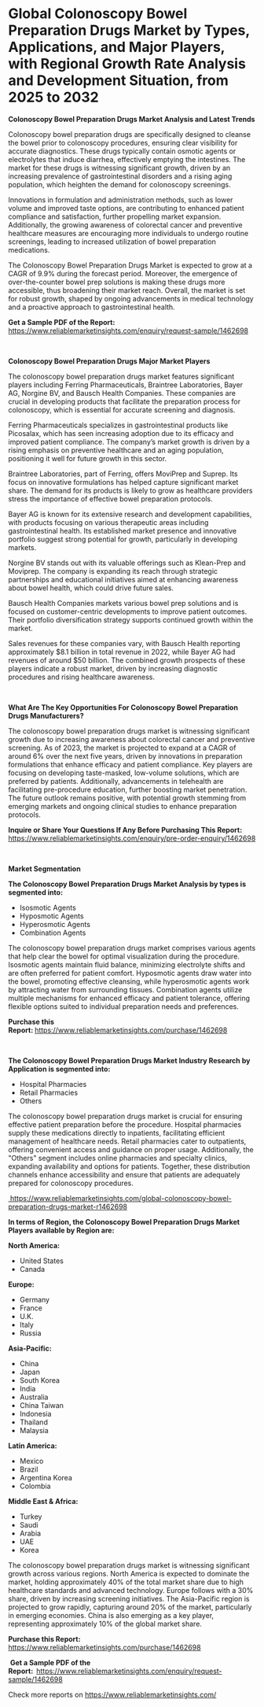 <p><h1>Global Colonoscopy Bowel Preparation Drugs Market by Types, Applications, and Major Players, with Regional Growth Rate Analysis and Development Situation, from 2025 to 2032</h1></p><p><strong>Colonoscopy Bowel Preparation Drugs Market Analysis and Latest Trends</strong></p>
<p><p>Colonoscopy bowel preparation drugs are specifically designed to cleanse the bowel prior to colonoscopy procedures, ensuring clear visibility for accurate diagnostics. These drugs typically contain osmotic agents or electrolytes that induce diarrhea, effectively emptying the intestines. The market for these drugs is witnessing significant growth, driven by an increasing prevalence of gastrointestinal disorders and a rising aging population, which heighten the demand for colonoscopy screenings. </p><p>Innovations in formulation and administration methods, such as lower volume and improved taste options, are contributing to enhanced patient compliance and satisfaction, further propelling market expansion. Additionally, the growing awareness of colorectal cancer and preventive healthcare measures are encouraging more individuals to undergo routine screenings, leading to increased utilization of bowel preparation medications.</p><p>The Colonoscopy Bowel Preparation Drugs Market is expected to grow at a CAGR of 9.9% during the forecast period. Moreover, the emergence of over-the-counter bowel prep solutions is making these drugs more accessible, thus broadening their market reach. Overall, the market is set for robust growth, shaped by ongoing advancements in medical technology and a proactive approach to gastrointestinal health.</p></p>
<p><strong>Get a Sample PDF of the Report:&nbsp;</strong> <a href="https://www.reliablemarketinsights.com/enquiry/request-sample/1462698?utm_campaign=2800&utm_medium=2&utm_source=Github&utm_content=ia&utm_term=08032025&utm_id=colonoscopy-bowel-preparation-drugs">https://www.reliablemarketinsights.com/enquiry/request-sample/1462698</a></p>
<p>&nbsp;</p>
<p><strong>Colonoscopy Bowel Preparation Drugs Major Market Players</strong></p>
<p><p>The colonoscopy bowel preparation drugs market features significant players including Ferring Pharmaceuticals, Braintree Laboratories, Bayer AG, Norgine BV, and Bausch Health Companies. These companies are crucial in developing products that facilitate the preparation process for colonoscopy, which is essential for accurate screening and diagnosis.</p><p>Ferring Pharmaceuticals specializes in gastrointestinal products like Picosalax, which has seen increasing adoption due to its efficacy and improved patient compliance. The company’s market growth is driven by a rising emphasis on preventive healthcare and an aging population, positioning it well for future growth in this sector.</p><p>Braintree Laboratories, part of Ferring, offers MoviPrep and Suprep. Its focus on innovative formulations has helped capture significant market share. The demand for its products is likely to grow as healthcare providers stress the importance of effective bowel preparation protocols.</p><p>Bayer AG is known for its extensive research and development capabilities, with products focusing on various therapeutic areas including gastrointestinal health. Its established market presence and innovative portfolio suggest strong potential for growth, particularly in developing markets.</p><p>Norgine BV stands out with its valuable offerings such as Klean-Prep and Moviprep. The company is expanding its reach through strategic partnerships and educational initiatives aimed at enhancing awareness about bowel health, which could drive future sales.</p><p>Bausch Health Companies markets various bowel prep solutions and is focused on customer-centric developments to improve patient outcomes. Their portfolio diversification strategy supports continued growth within the market.</p><p>Sales revenues for these companies vary, with Bausch Health reporting approximately $8.1 billion in total revenue in 2022, while Bayer AG had revenues of around $50 billion. The combined growth prospects of these players indicate a robust market, driven by increasing diagnostic procedures and rising healthcare awareness.</p></p>
<p>&nbsp;</p>
<p><strong>What Are The Key Opportunities For Colonoscopy Bowel Preparation Drugs Manufacturers?</strong></p>
<p><p>The colonoscopy bowel preparation drugs market is witnessing significant growth due to increasing awareness about colorectal cancer and preventive screening. As of 2023, the market is projected to expand at a CAGR of around 6% over the next five years, driven by innovations in preparation formulations that enhance efficacy and patient compliance. Key players are focusing on developing taste-masked, low-volume solutions, which are preferred by patients. Additionally, advancements in telehealth are facilitating pre-procedure education, further boosting market penetration. The future outlook remains positive, with potential growth stemming from emerging markets and ongoing clinical studies to enhance preparation protocols.</p></p>
<p><strong>Inquire or Share Your Questions If Any Before Purchasing This Report:</strong> <a href="https://www.reliablemarketinsights.com/enquiry/pre-order-enquiry/1462698?utm_campaign=2800&utm_medium=2&utm_source=Github&utm_content=ia&utm_term=08032025&utm_id=colonoscopy-bowel-preparation-drugs">https://www.reliablemarketinsights.com/enquiry/pre-order-enquiry/1462698</a></p>
<p>&nbsp;</p>
<p><strong>Market Segmentation</strong></p>
<p><strong>The Colonoscopy Bowel Preparation Drugs Market Analysis by types is segmented into:</strong></p>
<p><ul><li>Isosmotic Agents</li><li>Hyposmotic Agents</li><li>Hyperosmotic Agents</li><li>Combination Agents</li></ul></p>
<p><p>The colonoscopy bowel preparation drugs market comprises various agents that help clear the bowel for optimal visualization during the procedure. Isosmotic agents maintain fluid balance, minimizing electrolyte shifts and are often preferred for patient comfort. Hyposmotic agents draw water into the bowel, promoting effective cleansing, while hyperosmotic agents work by attracting water from surrounding tissues. Combination agents utilize multiple mechanisms for enhanced efficacy and patient tolerance, offering flexible options suited to individual preparation needs and preferences.</p></p>
<p><strong>Purchase this Report:&nbsp;</strong><a href="https://www.reliablemarketinsights.com/purchase/1462698?utm_campaign=2800&utm_medium=2&utm_source=Github&utm_content=ia&utm_term=08032025&utm_id=colonoscopy-bowel-preparation-drugs">https://www.reliablemarketinsights.com/purchase/1462698</a></p>
<p>&nbsp;</p>
<p><strong>The Colonoscopy Bowel Preparation Drugs Market Industry Research by Application is segmented into:</strong></p>
<p><ul><li>Hospital Pharmacies</li><li>Retail Pharmacies</li><li>Others</li></ul></p>
<p><p>The colonoscopy bowel preparation drugs market is crucial for ensuring effective patient preparation before the procedure. Hospital pharmacies supply these medications directly to inpatients, facilitating efficient management of healthcare needs. Retail pharmacies cater to outpatients, offering convenient access and guidance on proper usage. Additionally, the "Others" segment includes online pharmacies and specialty clinics, expanding availability and options for patients. Together, these distribution channels enhance accessibility and ensure that patients are adequately prepared for colonoscopy procedures.</p></p>
<p><a href="https://www.reliablemarketinsights.com/global-colonoscopy-bowel-preparation-drugs-market-r1462698?utm_campaign=2800&utm_medium=2&utm_source=Github&utm_content=ia&utm_term=08032025&utm_id=colonoscopy-bowel-preparation-drugs">&nbsp;https://www.reliablemarketinsights.com/global-colonoscopy-bowel-preparation-drugs-market-r1462698</a></p>
<p><strong>In terms of Region, the Colonoscopy Bowel Preparation Drugs Market Players available by Region are:</strong></p>
<p>
    <p> <strong> North America: </strong>
        <ul>
            <li>United States</li>
            <li>Canada</li>
        </ul>
        </p> 
    <p> <strong> Europe: </strong>
        <ul>
            <li>Germany</li>
            <li>France</li>
            <li>U.K.</li>
            <li>Italy</li>
            <li>Russia</li>
        </ul>
        </p> 
    <p> <strong> Asia-Pacific: </strong>
        <ul>
            <li>China</li>
            <li>Japan</li>
            <li>South Korea</li>
            <li>India</li>
            <li>Australia</li>
            <li>China Taiwan</li>
            <li>Indonesia</li>
            <li>Thailand</li>
            <li>Malaysia</li>
        </ul>
        </p> 
    <p> <strong> Latin America: </strong>
        <ul>
            <li>Mexico</li>
            <li>Brazil</li>
            <li>Argentina Korea</li>
            <li>Colombia</li>
        </ul>
        </p> 
    <p> <strong> Middle East & Africa: </strong>
        <ul>
            <li>Turkey</li>
            <li>Saudi</li>
            <li>Arabia</li>
            <li>UAE</li>
            <li>Korea</li>
        </ul>
    </p>
    </p>
<p><p>The colonoscopy bowel preparation drugs market is witnessing significant growth across various regions. North America is expected to dominate the market, holding approximately 40% of the total market share due to high healthcare standards and advanced technology. Europe follows with a 30% share, driven by increasing screening initiatives. The Asia-Pacific region is projected to grow rapidly, capturing around 20% of the market, particularly in emerging economies. China is also emerging as a key player, representing approximately 10% of the global market share.</p></p>
<p><strong>Purchase this Report: </strong><a href="https://www.reliablemarketinsights.com/purchase/1462698?utm_campaign=2800&utm_medium=2&utm_source=Github&utm_content=ia&utm_term=08032025&utm_id=colonoscopy-bowel-preparation-drugs">https://www.reliablemarketinsights.com/purchase/1462698</a></p>
<p>&nbsp;<strong>Get a Sample PDF of the Report:&nbsp;&nbsp;</strong><a href="https://www.reliablemarketinsights.com/enquiry/request-sample/1462698?utm_campaign=2800&utm_medium=2&utm_source=Github&utm_content=ia&utm_term=08032025&utm_id=colonoscopy-bowel-preparation-drugs">https://www.reliablemarketinsights.com/enquiry/request-sample/1462698</a></p>
<p><strong></strong></p>
<p>Check more reports on <a href="https://www.reliablemarketinsights.com/?utm_campaign=2800&utm_medium=2&utm_source=Github&utm_content=ia&utm_term=08032025&utm_id=colonoscopy-bowel-preparation-drugs">https://www.reliablemarketinsights.com/</a></p>